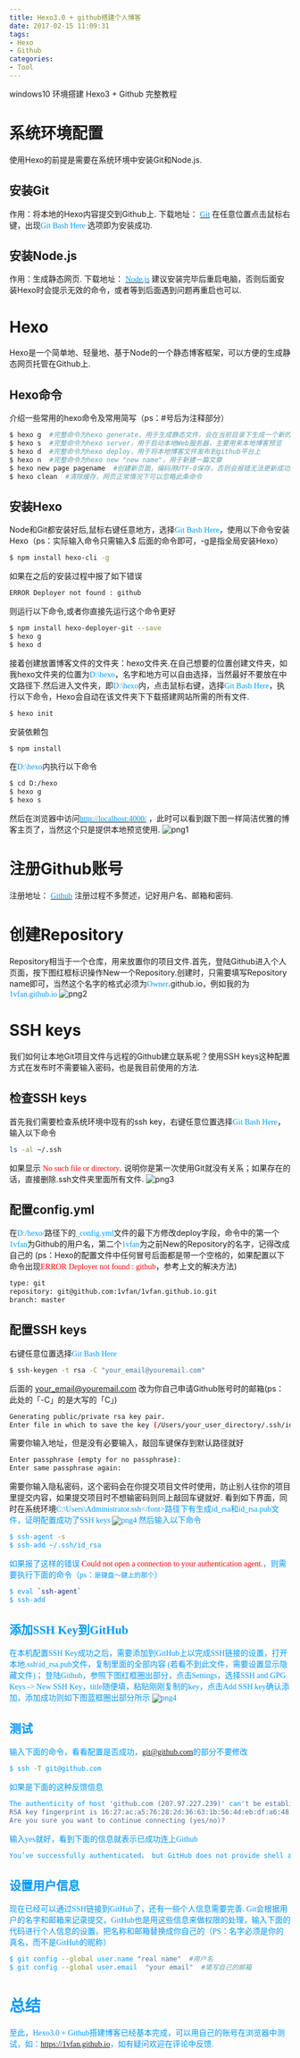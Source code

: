 ```yaml
---
title: Hexo3.0 + github搭建个人博客
date: 2017-02-15 11:09:31
tags:
- Hexo
- Github
categories: 
- Tool
---
```

windows10 环境搭建 Hexo3 + Github 完整教程

<!--more-->

# 系统环境配置
使用Hexo的前提是需要在系统环境中安装Git和Node.js.
## 安装Git
作用：将本地的Hexo内容提交到Github上.
下载地址：  [<font face="Times New Roman" color=#0099ff>Git</font>](http://download.csdn.net/download/weixin_37479489/9755827)
在任意位置点击鼠标右键，出现<font face="Times New Roman" color=#0099ff>Git Bash Here</font> 选项即为安装成功.
## 安装Node.js	
作用：生成静态网页.
下载地址：  [<font face="Times New Roman" color=#0099ff>Node.js</font>](http://www.runoob.com/nodejs/nodejs-install-setup.html)
建议安装完毕后重启电脑，否则后面安装Hexo时会提示无效的命令，或者等到后面遇到问题再重启也可以.
# Hexo
Hexo是一个简单地、轻量地、基于Node的一个静态博客框架，可以方便的生成静态网页托管在Github上.
## Hexo命令
介绍一些常用的hexo命令及常用简写（ps：#号后为注释部分）
``` bash
$ hexo g  #完整命令为hexo generate，用于生成静态文件，会在当前目录下生成一个新的叫public的文件夹
$ hexo s  #完整命令为hexo server，用于启动本地Web服务器，主要用来本地博客预览
$ hexo d  #完整命令为hexo deploy，用于将本地博客文件发布到github平台上
$ hexo n  #完整命令为hexo new "new name"，用于新建一篇文章
$ hexo new page pagename  #创建新页面，编码用UTF-8保存，否则会报错无法更新成功到github
$ hexo clean  #清除缓存，网页正常情况下可以忽略此条命令
```
## 安装Hexo
Node和Git都安装好后,鼠标右键任意地方，选择<font face="Times New Roman" color=#0099ff>Git Bash Here</font>，使用以下命令安装Hexo（ps：实际输入命令只需输入$ 后面的命令即可，-g是指全局安装Hexo）
``` bash
$ npm install hexo-cli -g
```
如果在之后的安装过程中报了如下错误
``` bash
ERROR Deployer not found : github
```
则运行以下命令,或者你直接先运行这个命令更好
``` bash
$ npm install hexo-deployer-git --save
$ hexo g
$ hexo d
```
接着创建放置博客文件的文件夹：hexo文件夹.在自己想要的位置创建文件夹，如我hexo文件夹的位置为<font face="Times New Roman" color=#0099ff>D:\hexo</font>，名字和地方可以自由选择，当然最好不要放在中文路径下.然后进入文件夹，即<font face="Times New Roman" color=#0099ff>D:\hexo</font>内，点击鼠标右键，选择<font face="Times New Roman" color=#0099ff>Git Bash Here</font>，执行以下命令，Hexo会自动在该文件夹下下载搭建网站所需的所有文件.
``` bash
$ hexo init
```
安装依赖包
``` bash
$ npm install
```
在<font face="Times New Roman" color=#0099ff>D:\hexo</font>内执行以下命令
``` bash
$ cd D:/hexo
$ hexo g
$ hexo s
```
然后在浏览器中访问[<font face="Times New Roman" color=#0099ff>http://localhost:4000/</font>](http://localhost:4000/) ，此时可以看到跟下图一样简洁优雅的博客主页了，当然这个只是提供本地预览使用.
![png1](/img/20170215_1.png)

# 注册Github账号
注册地址：  [<font face="Times New Roman" color=#0099ff>Github</font>](https://github.com/)
注册过程不多赘述，记好用户名、邮箱和密码.

# 创建Repository
Repository相当于一个仓库，用来放置你的项目文件.首先，登陆Github进入个人页面，按下图红框标识操作New一个Repository.创建时，只需要填写Repository name即可，当然这个名字的格式必须为<font face="Times New Roman" color=#0099ff>Owner</font>.github.io，例如我的为<font face="Times New Roman" color=#0099ff>1vfan.github.io</font>
![png2](/img/20170217_1.png)

# SSH keys
我们如何让本地Git项目文件与远程的Github建立联系呢？使用SSH keys这种配置方式在发布时不需要输入密码，也是我目前使用的方法.

## 检查SSH keys
首先我们需要检查系统环境中现有的ssh key，右键任意位置选择<font face="Times New Roman" color=#0099ff>Git Bash Here</font>，输入以下命令
``` bash
ls -al ~/.ssh
```
如果显示 <font face="Times New Roman" color=#ff0000>No such file or directory</font>. 说明你是第一次使用Git就没有关系；如果存在的话，直接删除.ssh文件夹里面所有文件.
![png3](/img/20170217_2.png)

## 配置config.yml
在<font face="Times New Roman" color=#0099ff>D:/hexo/</font>路径下的<font face="Times New Roman" color=#0099ff>_config.yml</font>文件的最下方修改deploy字段，命令中的第一个<font face="Times New Roman" color=#0099ff>1vfan</font>为Github的用户名，第二个<font face="Times New Roman" color=#0099ff>1vfan</font>为之前New的Repository的名字，记得改成自己的 (ps：Hexo的配置文件中任何冒号后面都是带一个空格的，如果配置以下命令出现<font face="Times New Roman" color=#ff0000>ERROR Deployer not found : github</font>，参考上文的解决方法)
``` bash
type: git
repository: git@github.com:1vfan/1vfan.github.io.git
branch: master
```

## 配置SSH keys
右键任意位置选择<font face="Times New Roman" color=#0099ff>Git Bash Here</font>
``` bash
$ ssh-keygen -t rsa -C "your_email@youremail.com"
```
后面的 your_email@youremail.com 改为你自己申请Github账号时的邮箱(ps：此处的「-C」的是大写的「C」)
``` bash
Generating public/private rsa key pair.
Enter file in which to save the key (/Users/your_user_directory/.ssh/id_rsa):
```
需要你输入地址，但是没有必要输入，敲回车键保存到默认路径就好
``` bash
Enter passphrase (empty for no passphrase):
Enter same passphrase again:
```
需要你输入隐私密码，这个密码会在你提交项目文件时使用，防止别人往你的项目里提交内容，如果提交项目时不想输密码则同上敲回车键就好.
看到如下界面，同时在系统环境<font face="Times New Roman" color=#0099ff>C:\Users\Administrator\.ssh\</font>路径下有生成id_rsa和id_rsa.pub文件，证明配置成功了SSH keys
![png4](/img/20170217_3.png)
然后输入以下命令
``` bash
$ ssh-agent -s
$ ssh-add ~/.ssh/id_rsa
```
如果报了这样的错误 <font face="Times New Roman" color=#ff0000>Could not open a connection to your authentication agent.</font>，则需要执行下面的命令（ps：`是键盘～键上的那个`）
``` bash
$ eval `ssh-agent`
$ ssh-add
```

## 添加SSH Key到GitHub
在本机配置SSH Key成功之后，需要添加到GitHub上以完成SSH链接的设置，打开本地.ssh\id_rsa.pub文件，复制里面的全部内容 (若看不到此文件，需要设置显示隐藏文件)；
登陆Github，参照下图红框圈出部分，点击Settings，选择SSH and GPG Keys -> New SSH Key，title随便填，粘贴刚刚复制的key，点击Add SSH key确认添加，添加成功则如下图蓝框圈出部分所示
![png4](/img/20170217_4.png)

## 测试
输入下面的命令，看看配置是否成功，<font face="Times New Roman" color=#0099ff>git@github.com</font>的部分不要修改
``` bash
$ ssh -T git@github.com
```
如果是下面的这种反馈信息
``` bash
The authenticity of host 'github.com (207.97.227.239)' can't be established.
RSA key fingerprint is 16:27:ac:a5:76:28:2d:36:63:1b:56:4d:eb:df:a6:48.
Are you sure you want to continue connecting (yes/no)?
```
输入yes就好，看到下面的信息就表示已成功连上Github
``` bash
You’ve successfully authenticated， but GitHub does not provide shell access.
```

## 设置用户信息
现在已经可以通过SSH链接到GitHub了，还有一些个人信息需要完善.
Git会根据用户的名字和邮箱来记录提交，GitHub也是用这些信息来做权限的处理，输入下面的代码进行个人信息的设置，把名称和邮箱替换成你自己的（PS：名字必须是你的真名，而不是GitHub的昵称）
``` bash
$ git config --global user.name "real name"  #用户名
$ git config --global user.email  "your email"  #填写自己的邮箱
```

# 总结
至此，Hexo3.0 + Github搭建博客已经基本完成，可以用自己的账号在浏览器中测试，如：<font face="Times New Roman" color=#0099ff>https://1vfan.github.io</font>，如有疑问欢迎在评论中反馈.

















